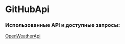 # GitHubApi

### Использованные API и доступные запросы:

[OpenWeatherApi](https://openweathermap.org/api)
